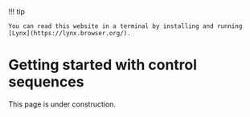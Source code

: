 !!! tip

    You can read this website in a terminal by installing and running [Lynx](https://lynx.browser.org/).

# Getting started with control sequences

This page is under construction.
